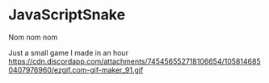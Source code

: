 # JavaScriptSnake
Nom nom nom

Just a small game I made in an hour 
https://cdn.discordapp.com/attachments/745456552718106654/1058146850407976960/ezgif.com-gif-maker_91.gif

